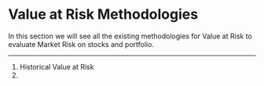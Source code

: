 # Value at Risk Methodologies
In this section we will see all the existing methodologies for Value at Risk to evaluate Market Risk on stocks and portfolio.
***
1. Historical Value at Risk
3. 
